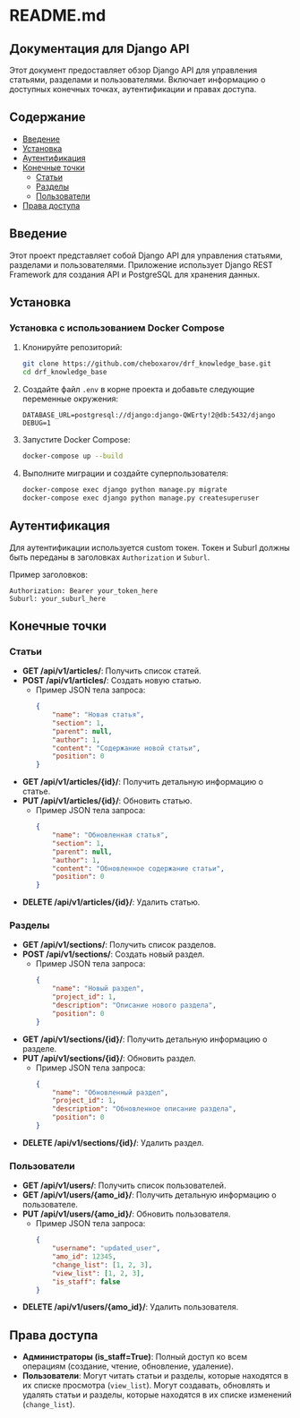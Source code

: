 # README.md

## Документация для Django API

Этот документ предоставляет обзор Django API для управления статьями, разделами и пользователями. Включает информацию о доступных конечных точках, аутентификации и правах доступа.

## Содержание

- [Введение](#введение)
- [Установка](#установка)
- [Аутентификация](#аутентификация)
- [Конечные точки](#конечные-точки)
  - [Статьи](#статьи)
  - [Разделы](#разделы)
  - [Пользователи](#пользователи)
- [Права доступа](#права-доступа)

## Введение

Этот проект представляет собой Django API для управления статьями, разделами и пользователями. Приложение использует Django REST Framework для создания API и PostgreSQL для хранения данных.

## Установка

### Установка с использованием Docker Compose

1. Клонируйте репозиторий:
    ```bash
    git clone https://github.com/cheboxarov/drf_knowledge_base.git
    cd drf_knowledge_base
    ```

2. Создайте файл `.env` в корне проекта и добавьте следующие переменные окружения:
    ```env
    DATABASE_URL=postgresql://django:django-QWErty!2@db:5432/django
    DEBUG=1
    ```

3. Запустите Docker Compose:
    ```bash
    docker-compose up --build
    ```

4. Выполните миграции и создайте суперпользователя:
    ```bash
    docker-compose exec django python manage.py migrate
    docker-compose exec django python manage.py createsuperuser
    ```

## Аутентификация

Для аутентификации используется custom токен. Токен и Suburl должны быть переданы в заголовках `Authorization` и `Suburl`.

Пример заголовков:
```
Authorization: Bearer your_token_here
Suburl: your_suburl_here
```

## Конечные точки

### Статьи

- **GET /api/v1/articles/**: Получить список статей.
- **POST /api/v1/articles/**: Создать новую статью.
  - Пример JSON тела запроса:
    ```json
    {
        "name": "Новая статья",
        "section": 1,
        "parent": null,
        "author": 1,
        "content": "Содержание новой статьи",
        "position": 0
    }
    ```
- **GET /api/v1/articles/{id}/**: Получить детальную информацию о статье.
- **PUT /api/v1/articles/{id}/**: Обновить статью.
  - Пример JSON тела запроса:
    ```json
    {
        "name": "Обновленная статья",
        "section": 1,
        "parent": null,
        "author": 1,
        "content": "Обновленное содержание статьи",
        "position": 0
    }
    ```
- **DELETE /api/v1/articles/{id}/**: Удалить статью.

### Разделы

- **GET /api/v1/sections/**: Получить список разделов.
- **POST /api/v1/sections/**: Создать новый раздел.
  - Пример JSON тела запроса:
    ```json
    {
        "name": "Новый раздел",
        "project_id": 1,
        "description": "Описание нового раздела",
        "position": 0
    }
    ```
- **GET /api/v1/sections/{id}/**: Получить детальную информацию о разделе.
- **PUT /api/v1/sections/{id}/**: Обновить раздел.
  - Пример JSON тела запроса:
    ```json
    {
        "name": "Обновленный раздел",
        "project_id": 1,
        "description": "Обновленное описание раздела",
        "position": 0
    }
    ```
- **DELETE /api/v1/sections/{id}/**: Удалить раздел.

### Пользователи

- **GET /api/v1/users/**: Получить список пользователей.
- **GET /api/v1/users/{amo_id}/**: Получить детальную информацию о пользователе.
- **PUT /api/v1/users/{amo_id}/**: Обновить пользователя.
  - Пример JSON тела запроса:
    ```json
    {
        "username": "updated_user",
        "amo_id": 12345,
        "change_list": [1, 2, 3],
        "view_list": [1, 2, 3],
        "is_staff": false
    }
    ```
- **DELETE /api/v1/users/{amo_id}/**: Удалить пользователя.

## Права доступа

- **Администраторы (is_staff=True)**: Полный доступ ко всем операциям (создание, чтение, обновление, удаление).
- **Пользователи**: Могут читать статьи и разделы, которые находятся в их списке просмотра (`view_list`). Могут создавать, обновлять и удалять статьи и разделы, которые находятся в их списке изменений (`change_list`).